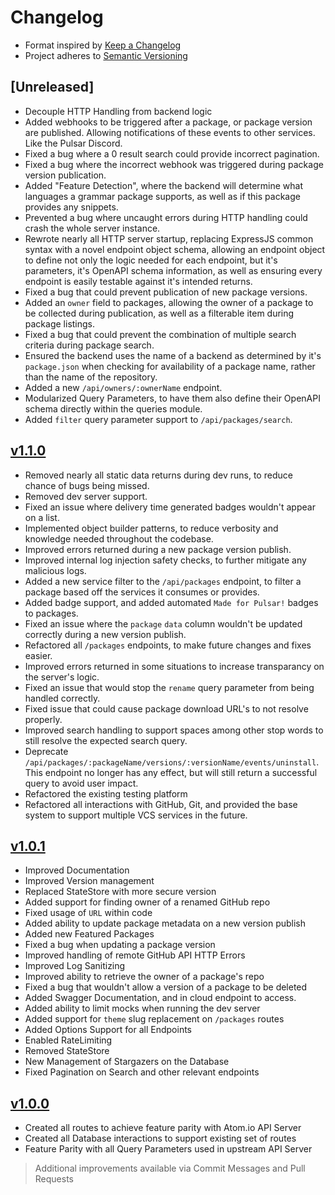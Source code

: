 # Changelog

* Format inspired by [Keep a Changelog](https://keepachangelog.com/en/1.0.0/)
* Project adheres to [Semantic Versioning](https://semver.org/spec/v2.0.0.html)

## [Unreleased]

* Decouple HTTP Handling from backend logic
* Added webhooks to be triggered after a package, or package version are published. Allowing notifications of these events to other services. Like the Pulsar Discord.
* Fixed a bug where a 0 result search could provide incorrect pagination.
* Fixed a bug where the incorrect webhook was triggered during package version publication.
* Added "Feature Detection", where the backend will determine what languages a grammar package supports, as well as if this package provides any snippets.
* Prevented a bug where uncaught errors during HTTP handling could crash the whole server instance.
* Rewrote nearly all HTTP server startup, replacing ExpressJS common syntax with a novel endpoint object schema, allowing an endpoint object to define not only the logic needed for each endpoint, but it's parameters, it's OpenAPI schema information, as well as ensuring every endpoint is easily testable against it's intended returns.
* Fixed a bug that could prevent publication of new package versions.
* Added an `owner` field to packages, allowing the owner of a package to be collected during publication, as well as a filterable item during package listings.
* Fixed a bug that could prevent the combination of multiple search criteria during package search.
* Ensured the backend uses the name of a backend as determined by it's `package.json` when checking for availability of a package name, rather than the name of the repository.
* Added a new `/api/owners/:ownerName` endpoint.
* Modularized Query Parameters, to have them also define their OpenAPI schema directly within the queries module.
* Added `filter` query parameter support to `/api/packages/search`.

## [v1.1.0](https://github.com/pulsar-edit/package-backend/releases/tag/v1.1.0)

* Removed nearly all static data returns during dev runs, to reduce chance of bugs being missed.
* Removed dev server support.
* Fixed an issue where delivery time generated badges wouldn't appear on a list.
* Implemented object builder patterns, to reduce verbosity and knowledge needed throughout the codebase.
* Improved errors returned during a new package version publish.
* Improved internal log injection safety checks, to further mitigate any malicious logs.
* Added a new service filter to the `/api/packages` endpoint, to filter a package based off the services it consumes or provides.
* Added badge support, and added automated `Made for Pulsar!` badges to packages.
* Fixed an issue where the `package` `data` column wouldn't be updated correctly during a new version publish.
* Refactored all `/packages` endpoints, to make future changes and fixes easier.
* Improved errors returned in some situations to increase transparancy on the server's logic.
* Fixed an issue that would stop the `rename` query parameter from being handled correctly.
* Fixed issue that could cause package download URL's to not resolve properly.
* Improved search handling to support spaces among other stop words to still resolve the expected search query.
* Deprecate `/api/packages/:packageName/versions/:versionName/events/uninstall`. This endpoint no longer has any effect, but will still return a successful query to avoid user impact.
* Refactored the existing testing platform
* Refactored all interactions with GitHub, Git, and provided the base system to support multiple VCS services in the future.

## [v1.0.1](https://github.com/pulsar-edit/package-backend/releases/tag/v1.0.1)

* Improved Documentation
* Improved Version management
* Replaced StateStore with more secure version
* Added support for finding owner of a renamed GitHub repo
* Fixed usage of `URL` within code
* Added ability to update package metadata on a new version publish
* Added new Featured Packages
* Fixed a bug when updating a package version
* Improved handling of remote GitHub API HTTP Errors
* Improved Log Sanitizing
* Improved ability to retrieve the owner of a package's repo
* Fixed a bug that wouldn't allow a version of a package to be deleted
* Added Swagger Documentation, and in cloud endpoint to access.
* Added ability to limit mocks when running the dev server
* Added support for `theme` slug replacement on `/packages` routes
* Added Options Support for all Endpoints
* Enabled RateLimiting
* Removed StateStore
* New Management of Stargazers on the Database
* Fixed Pagination on Search and other relevant endpoints

## [v1.0.0](https://github.com/pulsar-edit/package-backend/releases/tag/v1.0.0)

* Created all routes to achieve feature parity with Atom.io API Server
* Created all Database interactions to support existing set of routes
* Feature Parity with all Query Parameters used in upstream API Server

> Additional improvements available via Commit Messages and Pull Requests
